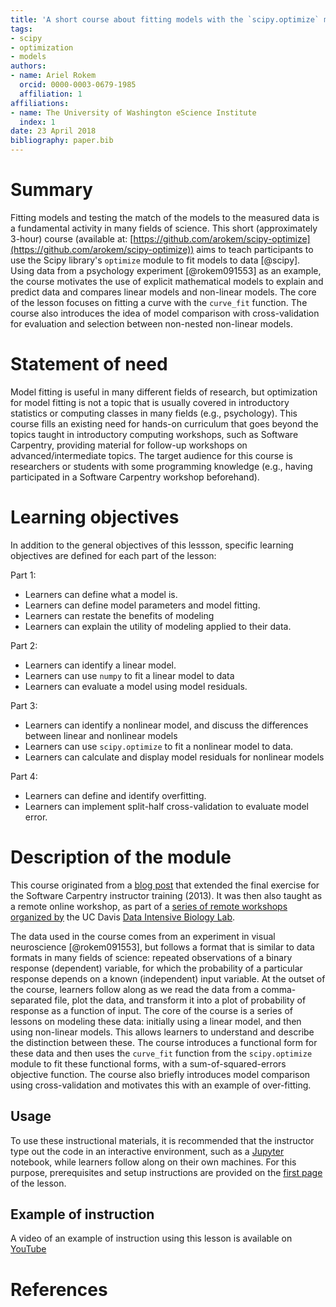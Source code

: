 ```yaml
---
title: 'A short course about fitting models with the `scipy.optimize` module'
tags:
- scipy
- optimization
- models
authors:
- name: Ariel Rokem
  orcid: 0000-0003-0679-1985
  affiliation: 1
affiliations:
- name: The University of Washington eScience Institute
  index: 1
date: 23 April 2018
bibliography: paper.bib
---
```


# Summary

Fitting models and testing the match of the models to the measured data
is a fundamental activity in many fields of science. This short
(approximately 3-hour) course (available at:
[https://github.com/arokem/scipy-optimize](https://github.com/arokem/scipy-optimize))
aims to teach participants to use the Scipy library's  `optimize` module
to fit models to data [@scipy]. Using data from a psychology experiment
[@rokem091553] as an example, the course motivates the use of explicit
mathematical models to explain and predict data and compares linear
models and non-linear models. The core of the lesson focuses on fitting a
curve with the `curve_fit` function. The course also introduces the
idea of model comparison with cross-validation for evaluation and
selection between non-nested non-linear models.

# Statement of need

Model fitting is useful in many different fields of research, but
optimization for model fitting is not a topic that is usually covered in
introductory statistics or computing classes in many fields (e.g.,
psychology). This course fills an existing need for hands-on curriculum
that goes beyond the topics taught in introductory computing workshops,
such as Software Carpentry, providing material for follow-up workshops
on advanced/intermediate topics. The target audience for this course is
researchers or students with some programming knowledge (e.g., having
participated in a Software Carpentry workshop beforehand).

# Learning objectives

In addition to the general objectives of this lessson, specific learning
objectives are defined for each part of the lesson:

Part 1:

* Learners can define what a model is.
* Learners can define model parameters and model fitting.
* Learners can restate the benefits of modeling
* Learners can explain the utility of modeling applied to their data.

Part 2:

* Learners can identify a linear model.
* Learners can use `numpy` to fit a linear model to data
* Learners can evaluate a model using model residuals.

Part 3:

* Learners can identify a nonlinear model, and discuss the differences
  between linear and nonlinear models
* Learners can use `scipy.optimize` to fit a nonlinear model to data.
* Learners can calculate and display model residuals for nonlinear models

Part 4:

* Learners can define and identify overfitting.
* Learners can implement split-half cross-validation to evaluate model error.

# Description of the module

This course originated from a
[blog post](https://mookoom.blogspot.com/2013/01/modeling-psychophysical-data-with-non.html)
that extended the final exercise for the Software Carpentry instructor
training (2013). It was then also taught as a remote online workshop, as part
of a
[series of remote workshops](https://software-carpentry.org/blog/2016/01/online-workshops-from-ucdavis.html)
[organized by](http://dib-training.readthedocs.io/en/pub/#youtube-videos-from-streamed-workshops) the UC Davis
[Data Intensive Biology Lab](http://ivory.idyll.org/lab/).

The data used in the course comes from an experiment in visual
neuroscience [@rokem091553], but follows a format that is similar to data
formats in many fields of science: repeated observations of a binary
response (dependent) variable, for which the probability of a particular
response depends on a known (independent) input variable. At the outset
of the course, learners follow along as we read the data from a
comma-separated file, plot the data, and transform it into a plot of
probability of response as a function of input. The core of the course
is a series of lessons on modeling these data: initially using a linear
model, and then using non-linear models. This allows learners to
understand and describe the distinction between these. The course
introduces a functional form for these data and then uses the `curve_fit`
function from the `scipy.optimize` module to fit these functional forms,
with a sum-of-squared-errors objective function. The course also
briefly introduces model comparison using cross-validation and motivates
this with an example of over-fitting.

## Usage

To use these instructional materials, it is recommended that the
instructor type out the code in an interactive environment, such as a
[Jupyter](http://jupyter.org/) notebook, while learners follow along on
their own machines. For this purpose, prerequisites and setup
instructions are provided on the
[first page](http://arokem.github.io/scipy-optimize/) of the lesson.

## Example of instruction

A video of an example of instruction using this lesson is available on
[YouTube](https://www.youtube.com/watch?v=0eFokR-ikaA)

# References